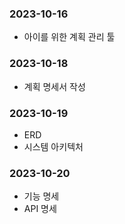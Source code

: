 ### 2023-10-16

- 아이를 위한 계획 관리 툴

### 2023-10-18

- 계획 명세서 작성

### 2023-10-19

- ERD
- 시스템 아키텍처

### 2023-10-20

- 기능 명세
- API 명세
